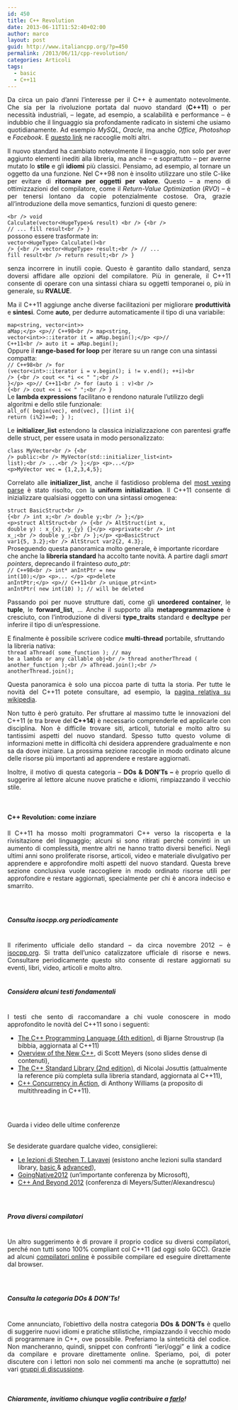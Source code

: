 ```yaml
---
id: 450
title: C++ Revolution
date: 2013-06-11T11:52:40+02:00
author: marco
layout: post
guid: http://www.italiancpp.org/?p=450
permalink: /2013/06/11/cpp-revolution/
categories: Articoli
tags:
  - basic
  - C++11
---
```

<p style="text-align: justify;">
  Da circa un paio d&#8217;anni l&#8217;interesse per il C++ è aumentato notevolmente. Che sia per la rivoluzione portata dal nuovo standard (<strong>C++11</strong>) o per necessità industriali, &#8211; legate, ad esempio, a scalabilità e performance &#8211; è indubbio che il linguaggio sia profondamente radicato in sistemi che usiamo quotidianamente. Ad esempio <em>MySQL</em>, <em>Oracle</em>, ma anche <em>Office</em>, <em>Photoshop</em> e <em>Facebook</em>. E <a href="http://www.stroustrup.com/applications.html">questo link</a> ne raccoglie molti altri.
</p>

<p style="text-align: justify;">
  Il nuovo standard ha cambiato notevolmente il linguaggio, non solo per aver aggiunto elementi inediti alla libreria, ma anche &#8211; e soprattutto &#8211; per averne mutato lo <strong>stile</strong> e gli <strong>idiomi</strong> più classici. Pensiamo, ad esempio, al tornare un oggetto da una funzione. Nel C++98 non è insolito utilizzare uno stile C-like per evitare di <strong>ritornare per oggetti per valore</strong>. Questo &#8211; a meno di ottimizzazioni del compilatore, come il <em>Return-Value Optimization</em> (<em>RVO</em>) &#8211; è per tenersi lontano da copie potenzialmente costose. Ora, grazie all&#8217;introduzione della move semantics, funzioni di questo genere:
</p>

<code lang="cpp" escaped="true">&lt;br />
void Calculate(vector&lt;HugeType&gt;& result) &lt;br />
{&lt;br />
   // ... fill result&lt;br />
}</code>  
possono essere trasformate in:  
<code lang="cpp" escaped="true">vector&lt;HugeType&gt; Calculate()&lt;br />
{&lt;br />
   vector&lt;HugeType&gt; result;&lt;br />
   // ... fill result&lt;br />
   return result;&lt;br />
}</code>

<p style="text-align: justify;">
  senza incorrere in inutili copie. Questo è garantito dallo standard, senza doversi affidare alle opzioni del compilatore. Più in generale, il C++11 consente di operare con una sintassi chiara su oggetti temporanei o, più in generale, su <strong>RVALUE</strong>.
</p>

<p style="text-align: justify;">
  Ma il C++11 aggiunge anche diverse facilitazioni per migliorare <strong>produttività</strong> e <strong>sintesi</strong>. Come <strong>auto</strong>, per dedurre automaticamente il tipo di una variabile:
</p>

<code lang="cpp" escaped="true">map&lt;string, vector&lt;int&gt;&gt; aMap;&lt;/p>
&lt;p>// C++98&lt;br />
map&lt;string, vector&lt;int&gt;&gt;::iterator it = aMap.begin();&lt;/p>
&lt;p>// C++11&lt;br />
auto it = aMap.begin();</code>  
Oppure il **range-based for loop** per iterare su un range con una sintassi compatta:  
<code lang="cpp" escaped="true">// C++98&lt;br />
for (vector&lt;int&gt;::iterator i = v.begin(); i != v.end(); ++i)&lt;br />
{&lt;br />
   cout &lt;&lt; *i &lt;&lt; " ";&lt;br />
}&lt;/p>
&lt;p>// C++11&lt;br />
for (auto i : v)&lt;br />
{&lt;br />
   cout &lt;&lt; i &lt;&lt; " ";&lt;br />
}</code>  
Le **lambda expressions** facilitano e rendono naturale l&#8217;utilizzo degli algoritmi e dello stile funzionale:  
<code lang="cpp" escaped="true">all_of( begin(vec), end(vec), [](int i){ return (i%2)==0; } );</code>

<p style="text-align: justify;">
  Le <strong>initializer_list</strong> estendono la classica inizializzazione con parentesi graffe delle struct, per essere usata in modo personalizzato:
</p>

<code lang="cpp" escaped="true">class MyVector&lt;br />
{&lt;br />
public:&lt;br />
   MyVector(std::initializer_list&lt;int&gt; list);&lt;br />
   ...&lt;br />
};&lt;/p>
&lt;p>...&lt;/p>
&lt;p>MyVector vec = {1,2,3,4,5};</code>

<p style="text-align: justify;">
  Correlato alle <strong>initializer_list</strong>, anche il fastidioso problema del <a href="http://en.wikipedia.org/wiki/Most_vexing_parse">most vexing parse</a> è stato risolto, con la<strong> uniform initialization</strong>. Il C++11 consente di inizializzare qualsiasi oggetto con una sintassi omogenea:
</p>

<code lang="cpp" escaped="true">struct BasicStruct&lt;br />
{&lt;br />
    int x;&lt;br />
    double y;&lt;br />
};&lt;/p>
&lt;p>struct AltStruct&lt;br />
{&lt;br />
    AltStruct(int x, double y) : x_{x}, y_{y} {}&lt;/p>
&lt;p>private:&lt;br />
    int x_;&lt;br />
    double y_;&lt;br />
};&lt;/p>
&lt;p>BasicStruct var1{5, 3.2};&lt;br />
AltStruct var2{2, 4.3};</code>  
Proseguendo questa panoramica molto generale, è importante ricordare che anche la **libreria standard** ha accolto tante novità. A partire dagli _smart pointers_, deprecando il frainteso _auto_ptr_:  
<code lang="cpp" escaped="true">// C++98&lt;br />
int* anIntPtr = new int(10);&lt;/p>
&lt;p>... &lt;/p>
&lt;p>delete anIntPtr;&lt;/p>
&lt;p>// C++11&lt;br />
unique_ptr&lt;int&gt; anIntPtr( new int(10) ); // will be deleted</code>

<p style="text-align: justify;">
  Passando poi per nuove strutture dati, come gli <strong>unordered container</strong>, le <strong>tuple</strong>, le <strong>forward_list</strong>, &#8230; Anche il supporto alla <strong>metaprogrammazione</strong> è cresciuto, con l&#8217;introduzione di diversi <strong>type_traits</strong> standard e <strong>decltype</strong> per inferire il tipo di un&#8217;espressione.
</p>

E finalmente è possibile scrivere codice **multi-thread** portabile, sfruttando la libreria nativa:  
<code lang="cpp" escaped="true">thread aThread( some_function ); // may be a lambda or any callable obj&lt;br />
thread anotherThread ( another_function );&lt;br />
aThread.join();&lt;br />
anotherThread.join();</code>

<p style="text-align: justify;">
  Questa panoramica è solo una piccoa parte di tutta la storia. Per tutte le novità del C++11 potete consultare, ad esempio, la <a href="http://en.wikipedia.org/wiki/C%2B%2B11">pagina relativa su wikipedia</a>.
</p>

<p style="text-align: justify;">
  Non tutto è però gratuito. Per sfruttare al massimo tutte le innovazioni del C++11 (e tra breve del<strong> C++14</strong>) è necessario comprenderle ed applicarle con disciplina. Non è difficile trovare siti, articoli, tutorial e molto altro su tantissimi aspetti del nuovo standard. Spesso tutto questo volume di informazioni mette in difficoltà chi desidera apprendere gradualmente e non sa da dove iniziare. La prossima sezione raccoglie in modo ordinato alcune delle risorse più importanti ad apprendere e restare aggiornati.
</p>

<p style="text-align: justify;">
  Inoltre, il motivo di questa categoria &#8211; <strong>DOs & DON&#8217;Ts &#8211; </strong>è proprio quello di suggerire al lettore alcune nuove pratiche e idiomi, rimpiazzando il vecchio stile.
</p>

<span style="color: #ffffff;"> </span>

#### C++ Revolution: come inziare

<p style="text-align: justify;">
  Il C++11 ha mosso molti programmatori C++ verso la riscoperta e la rivisitazione del linguaggio; alcuni si sono ritirati perché convinti in un aumento di complessità, mentre altri ne hanno tratto diversi benefici. Negli ultimi anni sono proliferate risorse, articoli, video e materiale divulgativo per apprendere e approfondire molti aspetti del nuovo standard. Questa breve sezione conclusiva vuole raccogliere in modo ordinato risorse utili per approfondire e restare aggiornati, specialmente per chi è ancora indeciso e smarrito.
</p>

<h5 style="text-align: justify;">
  <span style="color: #ffffff;"> </span>
</h5>

<h5 style="text-align: justify;">
  Consulta isocpp.org periodicamente<br /> <span style="color: #ffffff;"> </span>
</h5>

<p style="text-align: justify;">
  Il riferimento ufficiale dello standard &#8211; da circa novembre 2012 &#8211; è <a href="http://www.isocpp.org">isocpp.org</a>. Si tratta dell&#8217;unico catalizzatore ufficiale di risorse e news. Consultare periodicamente questo sito consente di restare aggiornati su eventi, libri, video, articoli e molto altro.
</p>

<h5 style="text-align: justify;">
  <span style="color: #ffffff;"> </span><br /> Considera alcuni testi fondamentali<br /> <span style="color: #ffffff;"> </span>
</h5>

<p style="text-align: justify;">
  I testi che sento di raccomandare a chi vuole conoscere in modo approfondito le novità del C++11 sono i seguenti:
</p>

  * [The C++ Programming Language (4th edition)](http://www.amazon.com/The-Programming-Language-4th-Edition/dp/0321563840/), di Bjarne Stroustrup (la bibbia, aggiornata al C++11)
  * <a style="line-height: 12px;" href="http://www.artima.com/shop/overview_of_the_new_cpp">Overview of the New C++</a><span style="line-height: 12px;">, di Scott Meyers (sono slides dense di contenuti),</span>
  * [The C++ Standard Library (2nd edition)](http://www.josuttis.com/libbook/), di Nicolai Josuttis (attualmente la reference più completa sulla libreria standard, aggiornata al C++11),
  * [C++ Concurrency in Action](http://www.manning.com/williams/), di Anthony Williams (a proposito di multithreading in C++11).

##### <span style="color: #ffffff;"> </span>  
Guarda i video delle ultime conferenze  
<span style="color: #ffffff;"> </span>

Se desiderate guardare qualche video, consiglierei:

  * <span style="line-height: 12px;"><a href="http://channel9.msdn.com/Series/C9-Lectures-Stephan-T-Lavavej-Core-C-">Le lezioni di Stephen T. Lavavej</a> (esistono anche lezioni sulla standard library, <a href="http://www.eventhelix.com/realtimemantra/object_oriented/stl-tutorial.htm">basic </a>& <a href="http://www.eventhelix.com/realtimemantra/object_oriented/stl-tutorial-advanced.htm">advanced</a>),</span>
  * [GoingNative2012](http://channel9.msdn.com/Events/GoingNative/GoingNative-2012) (un&#8217;importante conferenza by Microsoft),
  * [C++ And Beyond 2012](http://channel9.msdn.com/search?term=c%2B%2B+and+beyond+2012) (conferenza di Meyers/Sutter/Alexandrescu)

<h5 style="text-align: justify;">
  <span style="color: #ffffff;"> </span>
</h5>

<h5 style="text-align: justify;">
  Prova diversi compilatori<br /> <span style="color: #ffffff;"> </span>
</h5>

<p style="text-align: justify;">
  Un altro suggerimento è di provare il proprio codice su diversi compilatori, perché non tutti sono 100% compliant col C++11 (ad oggi solo GCC). Grazie ad alcuni <a href="http://www.italiancpp.org/gruppi/compilatori/forum/topic/compilatori-online/">compilatori online</a> è possibile compilare ed eseguire direttamente dal browser.
</p>

<h5 style="text-align: justify;">
  <span style="color: #ffffff;"> </span>
</h5>

<h5 style="text-align: justify;">
  Consulta la categoria DOs & DON&#8217;Ts!<br /> <span style="color: #ffffff;"> </span>
</h5>

<p style="text-align: justify;">
  Come annunciato, l&#8217;obiettivo della nostra categoria <strong>DOs & DON&#8217;Ts</strong> è quello di suggerire nuovi idiomi e pratiche stilistiche, rimpiazzando il vecchio modo di programmare in C++, ove possibile. Preferiamo la sinteticità del codice. Non mancheranno, quindi, snippet con confronti &#8220;ieri/oggi&#8221; e link a codice da compilare e provare direttamente online. Speriamo, poi, di poter discutere con i lettori non solo nei commenti ma anche (e soprattutto) nei vari <a href="http://www.italiancpp.org/gruppi/">gruppi di discussione</a>.
</p>

<p style="text-align: justify;">
  <span style="color: #ffffff;"> </span>
</p>

<p style="text-align: justify;">
  <h5 style="text-align: justify;">
    Chiaramente, invitiamo chiunque voglia contribuire a <a href="http://www.italiancpp.org/press/diventa-un-autore/">farlo</a>!
  </h5>
  
  <p>
    <span style="color: #ffffff;"> </span>
  </p>
  
  <p>
    <span style="color: #ffffff;"> </span>
  </p>